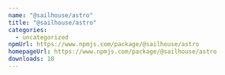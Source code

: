 ```yaml
---
name: "@sailhouse/astro"
title: "@sailhouse/astro"
categories:
  - uncategorized
npmUrl: https://www.npmjs.com/package/@sailhouse/astro
homepageUrl: https://www.npmjs.com/package/@sailhouse/astro
downloads: 10
---
```

